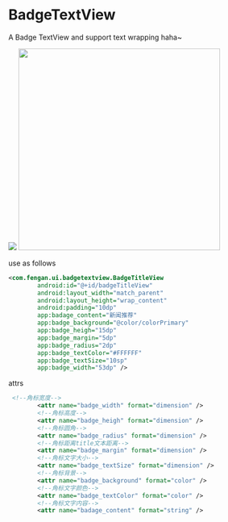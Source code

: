 

# BadgeTextView

A Badge TextView and support text wrapping haha~



![](https://ws2.sinaimg.cn/large/006tNc79gy1fqkc925ubqj30t415040z.jpg)
<img src = https://ws2.sinaimg.cn/large/006tNc79gy1fqkc925ubqj30t415040z.jpg width=400></img>


use as follows 

```xml
<com.fengan.ui.badgetextview.BadgeTitleView
        android:id="@+id/badgeTitleView"
        android:layout_width="match_parent"
        android:layout_height="wrap_content"
        android:padding="10dp"
        app:badage_content="新闻推荐"
        app:badge_background="@color/colorPrimary"
        app:badge_heigh="15dp"
        app:badge_margin="5dp"
        app:badge_radius="2dp"
        app:badge_textColor="#FFFFFF"
        app:badge_textSize="10sp"
        app:badge_width="53dp" />
```

attrs

```xml
 <!--角标宽度-->
        <attr name="badge_width" format="dimension" />
        <!--角标高度-->
        <attr name="badge_heigh" format="dimension" />
        <!--角标圆角-->
        <attr name="badge_radius" format="dimension" />
        <!--角标距离title文本距离-->
        <attr name="badge_margin" format="dimension" />
        <!--角标文字大小-->
        <attr name="badge_textSize" format="dimension" />
        <!--角标背景-->
        <attr name="badge_background" format="color" />
        <!--角标文字颜色-->
        <attr name="badge_textColor" format="color" />
        <!--角标文字内容-->
        <attr name="badage_content" format="string" />
```

